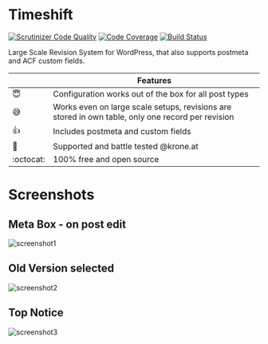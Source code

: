 # Timeshift

[![Scrutinizer Code Quality](https://scrutinizer-ci.com/g/KroneMultimedia/plugin-timeshift/badges/quality-score.png?b=beta)](https://scrutinizer-ci.com/g/KroneMultimedia/plugin-timeshift/?branch=master) [![Code Coverage](https://scrutinizer-ci.com/g/KroneMultimedia/plugin-timeshift/badges/coverage.png?b=beta)](https://scrutinizer-ci.com/g/KroneMultimedia/plugin-timeshift/?branch=beta) [![Build Status](https://travis-ci.org/KroneMultimedia/plugin-timeshift.svg?branch=master)](https://travis-ci.org/KroneMultimedia/plugin-timeshift)




Large Scale Revision System for WordPress, that also supports postmeta and ACF custom fields.



|         | Features  |
----------|-----------|
| :innocent:   | Configuration works out of the box  for all post types |
| :sweat_smile:| Works even on large scale setups, revisions are stored in own table, only one record per revision |
| :thumbsup:   | Includes postmeta and custom fields |
| :crown: | Supported and battle tested @krone.at |
| :octocat: | 100% free and open source |

  
  
# Screenshots

## Meta Box - on post edit
![screenshot1](assets/screenshot-1.png)


## Old Version selected
![screenshot2](assets/screenshot-2.png)

## Top Notice
![screenshot3](assets/screenshot-3.png)


